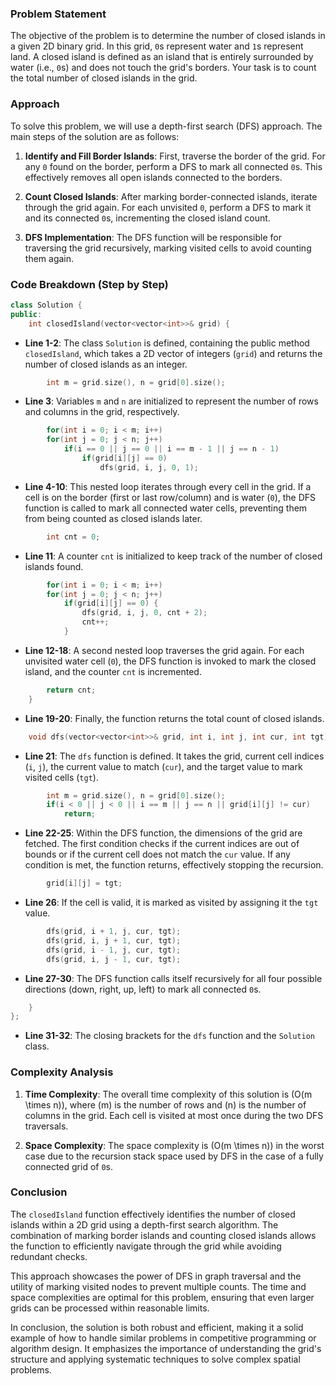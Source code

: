 
### Problem Statement
The objective of the problem is to determine the number of closed islands in a given 2D binary grid. In this grid, `0`s represent water and `1`s represent land. A closed island is defined as an island that is entirely surrounded by water (i.e., `0`s) and does not touch the grid's borders. Your task is to count the total number of closed islands in the grid.

### Approach
To solve this problem, we will use a depth-first search (DFS) approach. The main steps of the solution are as follows:

1. **Identify and Fill Border Islands**: First, traverse the border of the grid. For any `0` found on the border, perform a DFS to mark all connected `0`s. This effectively removes all open islands connected to the borders.

2. **Count Closed Islands**: After marking border-connected islands, iterate through the grid again. For each unvisited `0`, perform a DFS to mark it and its connected `0`s, incrementing the closed island count.

3. **DFS Implementation**: The DFS function will be responsible for traversing the grid recursively, marking visited cells to avoid counting them again.

### Code Breakdown (Step by Step)

```cpp
class Solution {
public:
    int closedIsland(vector<vector<int>>& grid) {
```
- **Line 1-2**: The class `Solution` is defined, containing the public method `closedIsland`, which takes a 2D vector of integers (`grid`) and returns the number of closed islands as an integer.

```cpp
        int m = grid.size(), n = grid[0].size();
```
- **Line 3**: Variables `m` and `n` are initialized to represent the number of rows and columns in the grid, respectively.

```cpp
        for(int i = 0; i < m; i++)
        for(int j = 0; j < n; j++)
            if(i == 0 || j == 0 || i == m - 1 || j == n - 1)
                if(grid[i][j] == 0)
                    dfs(grid, i, j, 0, 1);
```
- **Line 4-10**: This nested loop iterates through every cell in the grid. If a cell is on the border (first or last row/column) and is water (`0`), the DFS function is called to mark all connected water cells, preventing them from being counted as closed islands later.

```cpp
        int cnt = 0;
```
- **Line 11**: A counter `cnt` is initialized to keep track of the number of closed islands found.

```cpp
        for(int i = 0; i < m; i++)
        for(int j = 0; j < n; j++)
            if(grid[i][j] == 0) {
                dfs(grid, i, j, 0, cnt + 2);
                cnt++;
            }
```
- **Line 12-18**: A second nested loop traverses the grid again. For each unvisited water cell (`0`), the DFS function is invoked to mark the closed island, and the counter `cnt` is incremented.

```cpp
        return cnt;
    }
```
- **Line 19-20**: Finally, the function returns the total count of closed islands.

```cpp
    void dfs(vector<vector<int>>& grid, int i, int j, int cur, int tgt) {
```
- **Line 21**: The `dfs` function is defined. It takes the grid, current cell indices (`i`, `j`), the current value to match (`cur`), and the target value to mark visited cells (`tgt`).

```cpp
        int m = grid.size(), n = grid[0].size();
        if(i < 0 || j < 0 || i == m || j == n || grid[i][j] != cur)
            return;
```
- **Line 22-25**: Within the DFS function, the dimensions of the grid are fetched. The first condition checks if the current indices are out of bounds or if the current cell does not match the `cur` value. If any condition is met, the function returns, effectively stopping the recursion.

```cpp
        grid[i][j] = tgt;
```
- **Line 26**: If the cell is valid, it is marked as visited by assigning it the `tgt` value.

```cpp
        dfs(grid, i + 1, j, cur, tgt);
        dfs(grid, i, j + 1, cur, tgt);
        dfs(grid, i - 1, j, cur, tgt);
        dfs(grid, i, j - 1, cur, tgt);
```
- **Line 27-30**: The DFS function calls itself recursively for all four possible directions (down, right, up, left) to mark all connected `0`s.

```cpp
    }
};
```
- **Line 31-32**: The closing brackets for the `dfs` function and the `Solution` class.

### Complexity Analysis
1. **Time Complexity**: The overall time complexity of this solution is \(O(m \times n)\), where \(m\) is the number of rows and \(n\) is the number of columns in the grid. Each cell is visited at most once during the two DFS traversals.

2. **Space Complexity**: The space complexity is \(O(m \times n)\) in the worst case due to the recursion stack space used by DFS in the case of a fully connected grid of `0`s.

### Conclusion
The `closedIsland` function effectively identifies the number of closed islands within a 2D grid using a depth-first search algorithm. The combination of marking border islands and counting closed islands allows the function to efficiently navigate through the grid while avoiding redundant checks.

This approach showcases the power of DFS in graph traversal and the utility of marking visited nodes to prevent multiple counts. The time and space complexities are optimal for this problem, ensuring that even larger grids can be processed within reasonable limits.

In conclusion, the solution is both robust and efficient, making it a solid example of how to handle similar problems in competitive programming or algorithm design. It emphasizes the importance of understanding the grid's structure and applying systematic techniques to solve complex spatial problems.
